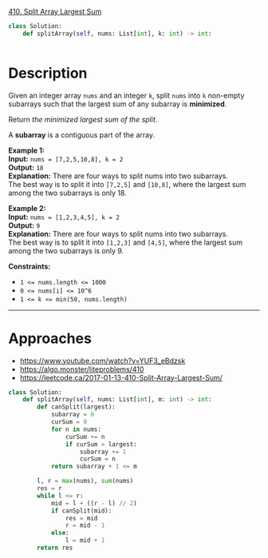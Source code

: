[410. Split Array Largest Sum](https://leetcode.com/problems/split-array-largest-sum/)

```python
class Solution:
    def splitArray(self, nums: List[int], k: int) -> int:
        
```

# Description

Given an integer array `nums` and an integer `k`, split `nums` into `k` non-empty subarrays such that the largest sum of any subarray is **minimized**.

Return _the minimized largest sum of the split_.

A **subarray** is a contiguous part of the array.

**Example 1:**  
**Input:** `nums = [7,2,5,10,8], k = 2`  
**Output:** `18`  
**Explanation:** There are four ways to split nums into two subarrays.  
The best way is to split it into `[7,2,5]` and `[10,8]`, where the largest sum among the two subarrays is only 18.

**Example 2:**  
**Input:** `nums = [1,2,3,4,5], k = 2`  
**Output:** `9`  
**Explanation:** There are four ways to split nums into two subarrays.  
The best way is to split it into `[1,2,3]` and `[4,5]`, where the largest sum among the two subarrays is only 9.

**Constraints:**  
- `1 <= nums.length <= 1000`
- `0 <= nums[i] <= 10^6`
- `1 <= k <= min(50, nums.length)`

---

# Approaches

- https://www.youtube.com/watch?v=YUF3_eBdzsk
- https://algo.monster/liteproblems/410
- https://leetcode.ca/2017-01-13-410-Split-Array-Largest-Sum/

```python
class Solution:
    def splitArray(self, nums: List[int], m: int) -> int:
        def canSplit(largest):
            subarray = 0
            curSum = 0
            for n in nums:
                curSum += n
                if curSum > largest:
                    subarray += 1
                    curSum = n
            return subarray + 1 <= m

        l, r = max(nums), sum(nums)
        res = r
        while l <= r:
            mid = l + ((r - l) // 2)
            if canSplit(mid):
                res = mid
                r = mid - 1
            else:
                l = mid + 1
        return res

```